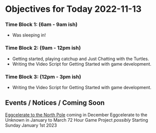 # Objectives for Today 2022-11-13

### Time Block 1: (6am - 9am ish)
- Was sleeping in!

### Time Block 2: (9am - 12pm ish)
- Getting started, playing catchup and Just Chatting with the Turtles.
- Writing the Video Script for Getting Started with game development.

### Time Block 3: (12pm - 3pm ish)
- Writing the Video Script for Getting Started with game development.

## Events / Notices / Coming Soon

[Eggcelerate to the North Pole](https://store.steampowered.com/app/2216320/Eggcelerate_to_the_North_Pole/) coming in December
Eggcelerate to the Unknown in January to March
72 Hour Game Project _possibly_ Starting Sunday January 1st 2023
